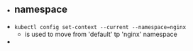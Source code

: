 - ## namespace
- `kubectl config set-context --current --namespace=nginx`
	- is used to move from 'default' tp 'nginx' namespace
-